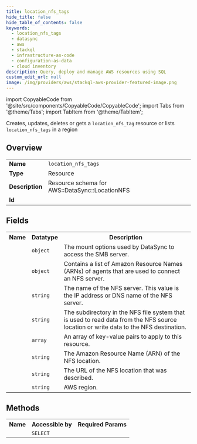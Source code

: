 ```yaml
---
title: location_nfs_tags
hide_title: false
hide_table_of_contents: false
keywords:
  - location_nfs_tags
  - datasync
  - aws
  - stackql
  - infrastructure-as-code
  - configuration-as-data
  - cloud inventory
description: Query, deploy and manage AWS resources using SQL
custom_edit_url: null
image: /img/providers/aws/stackql-aws-provider-featured-image.png
---
```


import CopyableCode from '@site/src/components/CopyableCode/CopyableCode';
import Tabs from '@theme/Tabs';
import TabItem from '@theme/TabItem';

Creates, updates, deletes or gets a <code>location_nfs_tag</code> resource or lists <code>location_nfs_tags</code> in a region

## Overview
<table><tbody>
<tr><td><b>Name</b></td><td><code>location_nfs_tags</code></td></tr>
<tr><td><b>Type</b></td><td>Resource</td></tr>
<tr><td><b>Description</b></td><td>Resource schema for AWS::DataSync::LocationNFS</td></tr>
<tr><td><b>Id</b></td><td><CopyableCode code="aws.datasync.location_nfs_tags" /></td></tr>
</tbody></table>

## Fields
<table><tbody><tr><th>Name</th><th>Datatype</th><th>Description</th></tr><tr><td><CopyableCode code="mount_options" /></td><td><code>object</code></td><td>The mount options used by DataSync to access the SMB server.</td></tr>
<tr><td><CopyableCode code="on_prem_config" /></td><td><code>object</code></td><td>Contains a list of Amazon Resource Names (ARNs) of agents that are used to connect an NFS server.</td></tr>
<tr><td><CopyableCode code="server_hostname" /></td><td><code>string</code></td><td>The name of the NFS server. This value is the IP address or DNS name of the NFS server.</td></tr>
<tr><td><CopyableCode code="subdirectory" /></td><td><code>string</code></td><td>The subdirectory in the NFS file system that is used to read data from the NFS source location or write data to the NFS destination.</td></tr>
<tr><td><CopyableCode code="tags" /></td><td><code>array</code></td><td>An array of key-value pairs to apply to this resource.</td></tr>
<tr><td><CopyableCode code="location_arn" /></td><td><code>string</code></td><td>The Amazon Resource Name (ARN) of the NFS location.</td></tr>
<tr><td><CopyableCode code="location_uri" /></td><td><code>string</code></td><td>The URL of the NFS location that was described.</td></tr>
<tr><td><CopyableCode code="region" /></td><td><code>string</code></td><td>AWS region.</td></tr>
</tbody></table>

## Methods

<table><tbody>
  <tr>
    <th>Name</th>
    <th>Accessible by</th>
    <th>Required Params</th>
  </tr>
  <tr>
    <td><CopyableCode code="view" /></td>
    <td><code>SELECT</code></td>
    <td><CopyableCode code="region" /></td>
  </tr>
</tbody></table>








